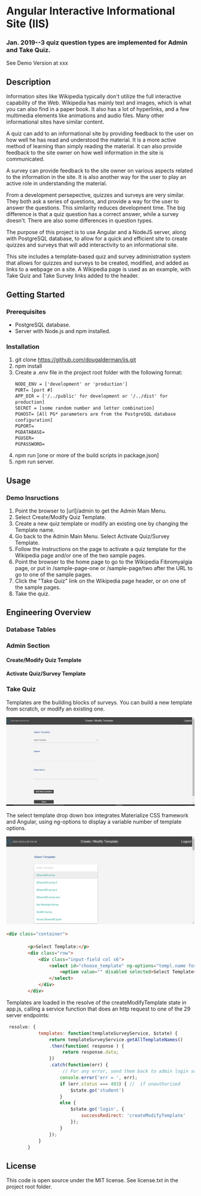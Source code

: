 # Angular Interactive Informational Site (IIS)

### Jan. 2019--3 quiz question types are implemented for Admin and Take Quiz.

See Demo Version at xxx

## Description

Information sites like Wikipedia typically don't utilize the full interactive capability of the Web. Wikipedia has mainly text and images, which is what you can also find in a paper book. It also has a lot of hyperlinks, and a few multimedia elements like animations and audio files. Many other informational sites have similar content.

A quiz can add to an informational site by providing feedback to the user on how well he has read and understood the material. It is a more active method of learning than simply reading the material. It can also provide feedback to the site owner on how well information in the site is communicated.

A survey can provide feedback to the site owner on various aspects related to the information in the site. It is also another way for the user to play an active role in understanding the material.

From a development persepective, quizzes and surveys are very similar. They both ask a series of questions, and provide a way for the user to answer the questions. This similarity reduces development time. The big difference is that a quiz question has a correct answer, while a survey doesn't. There are also some differences in question types. 

The purpose of this project is to use Angular and a NodeJS server, along with PostgreSQL database, to allow for a quick and efficient site to create quizzes and surveys that will add interactivity to an informational site. 

This site includes a template-based quiz and survey administration system that allows for quizzes and surveys to be created, modified, and added as links to a webpage on a site. A Wikipedia page is used as an example, with Take Quiz and Take Survey links added to the header. 


## Getting Started
### Prerequisites
 - PostgreSQL database.
 - Server with Node.js and npm installed.

### Installation
1. git clone https://github.com/dougalderman/iis.git
2. npm install
3. Create a .env file in the project root folder with the following format:
    ```
    NODE_ENV = ['development' or 'production']
    PORT= [port #]
    APP_DIR = ['/../public' for development or '/../dist' for production]
    SECRET = [some random number and letter combination]
    PGHOST= [All PG* parameters are from the PostgreSQL database configuration]
    PGPORT=
    PGDATABASE=
    PGUSER=
    PGPASSWORD=
    ```
4. npm run [one or more of the build scripts in package.json]
5. npm run server.

## Usage
### Demo Insructions

1. Point the browser to [url]/admin to get the Admin Main Menu.
2. Select Create/Modify Quiz Template.
3. Create a new quiz template or modify an existing one by changing the Template name.
4. Go back to the Admin Main Menu. Select Activate Quiz/Survey Template.
5. Follow the instructions on the page to activate a quiz template for the Wikipedia page and/or one of the two sample pages.
6. Point the browser to the home page to go to the Wikipedia Fibromyalgia page, or put in /sample-page-one or /sample-page/two after the URL to go to one of the sample pages. 
7. Click the "Take Quiz" link on the Wikipedia page header, or on one of the sample pages. 
8. Take the quiz.

## Engineering Overview

### Database Tables

### Admin Section
#### Create/Modify Quiz Template
#### Activate Quiz/Survey Template

### Take Quiz

Templates are the building blocks of surveys. You can build a new template from scratch, or modify an existing one.

![Create Modify Template Page](https://github.com/dougalderman/surveys/blob/master/readme_images/Create_Modify_Template.jpg)

The select template drop down box integrates Materialize CSS framework and Angular, using ng-options to display a variable number of template options.

![Select Template Drop Down Box](https://github.com/dougalderman/surveys/blob/master/readme_images/Create_Modify_Template4.jpg)

```html
<div class="container">
        
        <p>Select Template:</p>
        <div class="row">
            <div class="input-field col s6">
                <select id="choose_template" ng-options="templ.name for templ in templates" ng-model="selectedTemplate" ng-change="loadSelectedTemplate()">
                    <option value="" disabled selected>Select Template</option>
                </select>
            </div>
        </div>
```

Templates are loaded in the resolve of the createModifyTemplate state in app.js, calling a service function that does an http request to one of the 29 server endpoints:

```javascript
 resolve: {
            templates: function(templateSurveyService, $state) {
                return templateSurveyService.getAllTemplateNames()
                .then(function( response ) {
                     return response.data;
                })
                .catch(function(err) {
                     // For any error, send them back to admin login screen.     
                    console.error('err = ', err);
                    if (err.status === 403) { //  if unauthorized
                        $state.go('student')
                    }
                    else { 
                        $state.go('login', {
                            successRedirect: 'createModifyTemplate'
                        });
                    }
                });
            }
        }         
```

## License
This code is open source under the MIT license. See license.txt in the project root folder.
